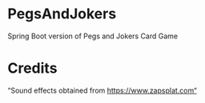 # PegsAndJokers
Spring Boot version of Pegs and Jokers Card Game

# Credits
“Sound effects obtained from https://www.zapsplat.com“
